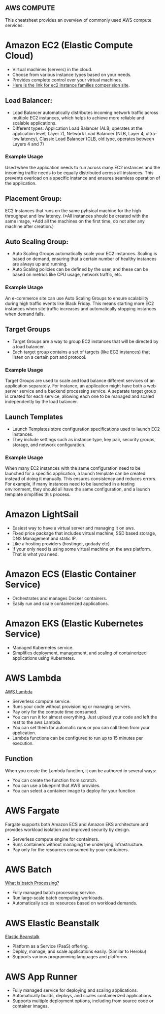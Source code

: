 ## AWS COMPUTE

This cheatsheet provides an overview of commonly used AWS compute services.

# Amazon EC2 (Elastic Compute Cloud)

- Virtual machines (servers) in the cloud.
- Choose from various instance types based on your needs.
- Provides complete control over your virtual machines.
- [Here is the link for ec2 instance families comperision site](https://ec2instances.info).

## Load Balancer:

- Load Balancer automatically distributes incoming network traffic across multiple EC2 instances, which helps to achieve more reliable and scalable applications.
- Different types: Application Load Balancer (ALB, operates at the application level, Layer 7), Network Load Balancer (NLB, Layer 4, ultra-low latency), Classic Load Balancer (CLB, old type, operates between Layers 4 and 7)

### Example Usage

Used when the application needs to run across many EC2 instances and the incoming traffic needs to be equally distributed across all instances. This prevents overload on a specific instance and ensures seamless operation of the application.

## Placement Group:

EC2 Instances that runs on the same pyhsical machine for the high throughput and low latency. (*All instances should be created with the same image,
*Add all the machines on the first time, do not alter any machine after creation.)

## Auto Scaling Group:

- Auto Scaling Groups automatically scale your EC2 instances. Scaling is based on demand, ensuring that a certain number of healthy instances are always up and running.
- Auto Scaling policies can be defined by the user, and these can be based on metrics like CPU usage, network traffic, etc.

### Example Usage

An e-commerce site can use Auto Scaling Groups to ensure scalability during high traffic events like Black Friday. This means starting more EC2 instances when site traffic increases and automatically stopping instances when demand falls.

## Target Groups

- Target Groups are a way to group EC2 instances that will be directed by a load balancer.
- Each target group contains a set of targets (like EC2 instances) that listen on a certain port and protocol.

### Example Usage

Target Groups are used to scale and load balance different services of an application separately. For instance, an application might have both a web server service and a backend processing service. A separate target group is created for each service, allowing each one to be managed and scaled independently by the load balancer.

## Launch Templates

- Launch Templates store configuration specifications used to launch EC2 instances.
- They include settings such as instance type, key pair, security groups, storage, and network configuration.

### Example Usage

When many EC2 instances with the same configuration need to be launched for a specific application, a launch template can be created instead of doing it manually. This ensures consistency and reduces errors. For example, if many instances need to be launched in a testing environment, they should all have the same configuration, and a launch template simplifies this process.

# Amazon LightSail

- Easiest way to have a virtual server and managing it on aws.
- Fixed price package that includes virtual machine, SSD based storage, DNS Management and static IP.
- Like a hosting providers (hostinger, godady etc).
- If your only need is using some virtual machine on the aws platform. That is what you need.

# Amazon ECS (Elastic Container Service)

- Orchestrates and manages Docker containers.
- Easily run and scale containerized applications.

# Amazon EKS (Elastic Kubernetes Service)

- Managed Kubernetes service.
- Simplifies deployment, management, and scaling of containerized applications using Kubernetes.

# AWS Lambda

[AWS Lambda](https://aws.amazon.com/lambda/)

- Serverless compute service.
- Runs your code without provisioning or managing servers.
- Pay only for the compute time consumed.
- You can run it for almost everything. Just upload your code and left the rest to the aws Lambda.
- You can set them for automatic runs or you can call them from your application.
- Lambda functions can be configured to run up to 15 minutes per execution.

## Function

When you create the Lambda function, it can be authored in several ways:

- You can create the function from scratch.
- You can use a blueprint that AWS provides.
- You can select a container image to deploy for your function

# AWS Fargate

Fargate supports both Amazon ECS and Amazon EKS architecture and provides workload isolation and improved security by design.

- Serverless compute engine for containers.
- Runs containers without managing the underlying infrastructure.
- Pay only for the resources consumed by your containers.

# AWS Batch

[What is batch Processing?](https://aws.amazon.com/what-is/batch-processing/)

- Fully managed batch processing service.
- Run large-scale batch computing workloads.
- Automatically scales resources based on workload demands.

# AWS Elastic Beanstalk

[Elastic Beanstalk](https://aws.amazon.com/elasticbeanstalk/)

- Platform as a Service (PaaS) offering.
- Deploy, manage, and scale applications easily. (Similar to Heroku)
- Supports various programming languages and platforms.

# AWS App Runner

- Fully managed service for deploying and scaling applications.
- Automatically builds, deploys, and scales containerized applications.
- Supports multiple deployment options, including from source code or container images.
